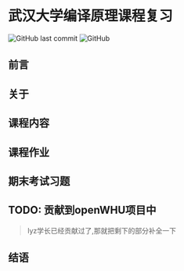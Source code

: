 # 武汉大学编译原理课程复习

![GitHub last commit](https://img.shields.io/github/last-commit/luzhixing12345/WHU-compilation-principle)
![GitHub](https://img.shields.io/github/license/luzhixing12345/WHU-software-engineering)

## 前言

## 关于

## 课程内容

## 课程作业

## 期末考试习题

## TODO: 贡献到openWHU项目中

> lyz学长已经贡献过了,那就把剩下的部分补全一下

## 结语
